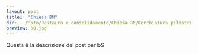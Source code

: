 ```yaml
---
layout: post
title:  "Chiesa BM"
dir: ../foto/Restauro e consolidamento/Chiesa BM/Cerchiatura pilastri
preview: 30.jpg
---
```


Questa è la descrizione del post per bS